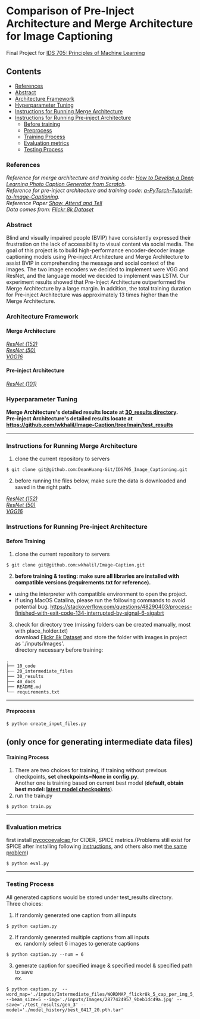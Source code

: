 # Comparison of Pre-Inject Architecture and Merge Architecture for Image Captioning
Final Project for <a href="https://kylebradbury.github.io/ids705/index.html"> IDS 705: Principles of Machine Learning <a/> <br />

## Contents
   - [References](#references)
   - [Abstract](#abstract)
   - [Architecture Framework](#architecture-framework)
   - [Hyperparameter Tuning](#hyperparameter-tuning)
   - [Instructions for Running Merge Architecture](#merge-architecture-instruction)
   - [Instructions for Running Pre-inject Architecture](#pre-inject-architecture-instruction)
      + [Before training](#before-training)
      + [Preprocess](#preprocess)
      + [Training Process](#training-process)
      + [Evaluation metrics](#evaluation-metrics)
      + [Testing Process](#testing-process)

### References
*Reference for merge architecture and training code: <a href="machinelearningmastery.com/develop-a-deep-learning-caption-generation-model-in-python/">How to Develop a Deep Learning Photo Caption Generator from Scratch</a>. <br />
Reference for pre-inject architecture and training code: <a href="https://github.com/sgrvinod/a-PyTorch-Tutorial-to-Image-Captioning">a-PyTorch-Tutorial-to-Image-Captioning</a>. <br />
Reference Paper <a href="https://arxiv.org/pdf/1502.03044.pdf">Show, Attend and Tell</a> <br />
Data comes from: <a href="https://www.kaggle.com/adityajn105/flickr8k?select=Images">Flickr 8k Dataset</a> <br />*

### Abstract
Blind and visually impaired people (BVIP) have consistently expressed their frustration on the lack of accessibility to visual content via social media. The goal of this project is to build high-performance encoder-decoder image captioning models using Pre-inject Architecture and Merge Architecture to assist BVIP in comprehending the message and social context of the images. The two image encoders we decided to implement were VGG and ResNet, and the language model we decided to implement was LSTM. Our experiment results showed that Pre-Inject Architecture outperformed the Merge Architecture by a large margin. In addition, the total training duration for Pre-inject Architecture was approximately 13 times higher than the Merge Architecture.

### Architecture Framework

#### Merge Architecture

*<a href='https://github.com/DeanHuang-Git/IDS705_Image_Captioning/blob/main/10_code/RESNET(152).ipynb'> ResNet (152)</a> <br />
<a href='https://github.com/DeanHuang-Git/IDS705_Image_Captioning/blob/main/10_code/RESNET.ipynb'> ResNet (50)</a> <br />
<a href='https://github.com/DeanHuang-Git/IDS705_Image_Captioning/blob/main/10_code/VGG.ipynb'> VGG16</a> <br />*

#### Pre-inject Architecture

*<a href=https://github.com/DeanHuang-Git/IDS705_Image_Captioning/tree/main/10_code/pre-inject> ResNet (101)</a> <br />*

### Hyperparameter Tuning 

**Merge Architecture's detailed results locate at <a href='https://github.com/DeanHuang-Git/IDS705_Image_Captioning/tree/main/30_results'> 30_results directory</a>. <br />
Pre-inject Architecture's detailed results locate at https://github.com/wkhalil/Image-Caption/tree/main/test_results**

--------------------------------------------------------------------------------------------------------------------------------------------------------------------------------
### Instructions for Running Merge Architecture
1. clone the current repository to servers
```
$ git clone git@github.com:DeanHuang-Git/IDS705_Image_Captioning.git
```
2. before running the files below, make sure the data is downloaded and saved in the right path.

*<a href='https://github.com/DeanHuang-Git/IDS705_Image_Captioning/blob/main/10_code/RESNET(152).ipynb'> ResNet (152)</a> <br />
<a href='https://github.com/DeanHuang-Git/IDS705_Image_Captioning/blob/main/10_code/RESNET.ipynb'> ResNet (50)</a> <br />
<a href='https://github.com/DeanHuang-Git/IDS705_Image_Captioning/blob/main/10_code/VGG.ipynb'> VGG16</a> <br />*

### Instructions for Running Pre-inject Architecture
#### Before Training
1. clone the current repository to servers
```
$ git clone git@github.com:wkhalil/Image-Caption.git
```
2. **before training & testing: make sure all libraries are installed with compatible versions (requirements.txt for reference).**
  - using the interpreter with compatible environment to open the project.
  - if using MacOS Catalina, please run the following commands to avoid potential bug. https://stackoverflow.com/questions/48290403/process-finished-with-exit-code-134-interrupted-by-signal-6-sigabrt
3. check for directory tree (missing folders can be created manually, most with place_holder.txt) <br />
download <a href="https://www.kaggle.com/adityajn105/flickr8k?select=Images">Flickr 8k Dataset</a> and store the folder with images in project as './inputs/Images'. <br />
directory necessary before training:
```
.
├── 10_code
├── 20_intermediate_files
├── 30_results
├── 40_docs
├── README.md
└── requirements.txt
```
---
#### Preprocess
```
$ python create_input_files.py
```
(only once for generating intermediate data files)
---
#### Training Process
1. There are two choices for training, if training without previous checkpoints, **set checkpoints=None in config.py**. <br />
Another one is training based on current best model (**default, obtain best model: <a href="https://drive.google.com/drive/folders/1E3W1wKbhV20FyBfRfTXfRcjAVjoIQavp?usp=sharing">latest model checkpoints<a/>**).
2. run the train.py
```
$ python train.py
```
---
### Evaluation metrics
first install <a href="https://github.com/salaniz/pycocoevalcap"> pycocoevalcap <a/> for CIDER, SPICE metrics.(Problems still exist for SPICE after installing following <a href="https://github.com/jiasenlu/coco-caption">instructions<a/>, and others also met <a href="https://github.com/jiasenlu/NeuralBabyTalk/issues/9">the same problem<a/>)
```
$ python eval.py
```
---
### Testing Process
All generated captions would be stored under test_results directory. <br />
Three choices:
1. If randomly generated one caption from all inputs
```
$ python caption.py
```
2. If randomly generated multiple captions from all inputs <br />
ex. randomly select 6 images to generate captions
```
$ python caption.py --num = 6
```
3. generate caption for specified image & specified model & specified path to save<br />
ex.
```
$ python caption.py  --word_map='./inputs/Intermediate_files/WORDMAP_flickr8k_5_cap_per_img_5_min_word_freq.json' --beam_size=5 --img='./inputs/Images/2877424957_9beb1dc49a.jpg' --save='./test_results/gen_3' --model='./model_history/best_0417_20.pth.tar'
```
